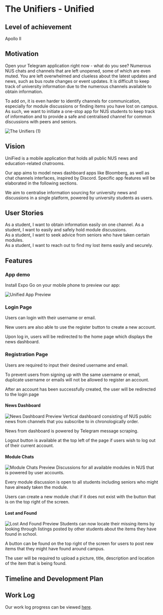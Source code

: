 # The Unifiers - Unified

## Level of achievement
Apollo II

## Motivation
Open your Telegram application right now - what do you see? Numerous NUS chats and channels that are left unopened, some of which are even muted. You are left overwhelmed and clueless about the latest updates and news, such as bus route changes or event updates. It is difficult to keep track of university information due to the numerous channels available to obtain information.

To add on, it is even harder to identify channels for communication, especially for module discussions or finding items you have lost on campus. As such, we want to initiate a one-stop app for NUS students to keep track of information and to provide a safe and centralised channel for common discussions with peers and seniors.

![The Unifiers (1)](https://github.com/tallkoh/TheUnifiers/assets/110431837/58fb64aa-1aeb-478f-a69a-9a8c7ee8f159)


## Vision
UniFied is a mobile application that holds all public NUS news and education-related chatrooms.

Our app aims to model news dashboard apps like Bloomberg, as well as chat channels interfaces, inspired by Discord.
Specific app features will be elaborated in the following sections.

We aim to centralise information sourcing for university news and discussions in a single platform, powered by university students as users.

## User Stories
As a student, I want to obtain information easily on one channel.
As a student, I want to easily and safely hold module discussions.  
As a student, I want to seek advice from seniors who have taken certain modules.  
As a student, I want to reach out to find my lost items easily and securely.

## Features

### App demo
Install Expo Go on your mobile phone to preview our app:

![Unified App Preview](https://github.com/tallkoh/TheUnifiers/assets/74520346/93ea8cad-9d11-4b4c-837d-8693f6de61a1)

### Login Page
Users can login with their username or email.

New users are also able to use the register button to create a new account.

Upon log in, users will be redirected to the home page which displays the news dashboard.

### Registration Page
Users are required to input their desired username and email.

To prevent users from signing up with the same username or email, duplicate username or emails will not be allowed to register an account.

After an account has been successfully created, the user will be redirected to the login page

#### News Dashboard
![News Dashboard Preview](https://github.com/tallkoh/TheUnifiers/assets/110431837/ce74cea1-835a-4336-9e0e-3b6e2d1ade22)
Vertical dashboard consisting of NUS public news from channels that you subscribe to in chronologically order.

News from dashboard is powered by Telegram message scraping.

Logout button is available at the top left of the page if users wish to log out of their current account.

#### Module Chats
![Module Chats Preview](https://github.com/tallkoh/TheUnifiers/assets/110431837/008d39aa-52c7-4820-b7f4-aaa0987d78b8)
Discussions for all available modules in NUS that is powered by user accounts.

Every module discussion is open to all students including seniors who might have already taken the module.

Users can create a new module chat if it does not exist with the button that is on the top right of the screen.

#### Lost and Found
![Lost And Found Preview](https://github.com/tallkoh/TheUnifiers/assets/110431837/4a99e5fc-3ee8-4413-a42f-422e35344752)
Students can now locate their missing items by looking through listings posted by other students about the items they have found in school.

A button can be found on the top right of the screen for users to post new items that they might have found around campus.

The user will be required to upload a picture, title, description and location of the item that is being found.

## Timeline and Development Plan

## Work Log
Our work log progress can be viewed [here](https://docs.google.com/spreadsheets/d/1evctZxslpMVcKZAfejuWrmujpLc73P-GATx4KaudZrY/edit?usp=sharing).
